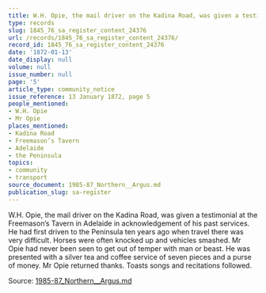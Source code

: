 ```yaml
---
title: W.H. Opie, the mail driver on the Kadina Road, was given a testimonial
type: records
slug: 1845_76_sa_register_content_24376
url: /records/1845_76_sa_register_content_24376/
record_id: 1845_76_sa_register_content_24376
date: '1872-01-13'
date_display: null
volume: null
issue_number: null
page: '5'
article_type: community_notice
issue_reference: 13 January 1872, page 5
people_mentioned:
- W.H. Opie
- Mr Opie
places_mentioned:
- Kadina Road
- Freemason’s Tavern
- Adelaide
- the Peninsula
topics:
- community
- transport
source_document: 1985-87_Northern__Argus.md
publication_slug: sa-register
---
```


W.H. Opie, the mail driver on the Kadina Road, was given a testimonial at the Freemason’s Tavern in Adelaide in acknowledgement of his past services.  He had first driven to the Peninsula ten years ago when travel there was very difficult.  Horses were often knocked up and vehicles smashed.  Mr Opie had never been seen to get out of temper with man or beast.  He was presented with a silver tea and coffee service of seven pieces and a purse of money.  Mr Opie returned thanks.  Toasts songs and recitations followed.

Source: [1985-87_Northern__Argus.md](/downloads/markdown/1985-87_Northern__Argus.md)
